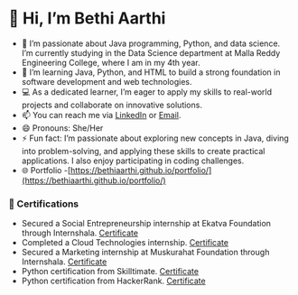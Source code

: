 # 👋 Hi, I’m Bethi Aarthi

- 👀 I’m passionate about Java programming, Python, and data science. I’m currently studying in the Data Science department at Malla Reddy Engineering College, where I am in my 4th year.
- 🌱 I’m learning Java, Python, and HTML to build a strong foundation in software development and web technologies.
- 💻 As a dedicated learner, I’m eager to apply my skills to real-world projects and collaborate on innovative solutions.
- 📫 You can reach me via [LinkedIn](https://www.linkedin.com/in/aarthi-bethi-207a512b7) or [Email](mailto:bethiaarthireddy@gmail.com).
- 😄 Pronouns: She/Her
- ⚡ Fun fact: I’m passionate about exploring new concepts in Java, diving into problem-solving, and applying these skills to create practical applications. I also enjoy participating in coding challenges.
- 🌐 Portfolio -[https://bethiaarthi.github.io/portfolio/](https://bethiaarthi.github.io/portfolio/)


### 📜 Certifications
- Secured a Social Entrepreneurship internship at Ekatva Foundation through Internshala. [Certificate](https://github.com/BethiAarthi/certificates/blob/main/certificate%20.pdf)
- Completed a Cloud Technologies internship. [Certificate](https://github.com/BethiAarthi/certificates/blob/main/cloud%20technologies%20certificate%20.pdf)
- Secured a Marketing internship at Muskurahat Foundation through Internshala. [Certificate](https://github.com/BethiAarthi/certificates/blob/main/muskurahat%20foundation%20.pdf)
- Python certification from Skilltimate. [Certificate](https://github.com/BethiAarthi/certificates/blob/main/python%20certificate%20.pdf)
- Python certification from HackerRank. [Certificate](https://www.hackerrank.com/certificates/d3ffabc7d2aa)

